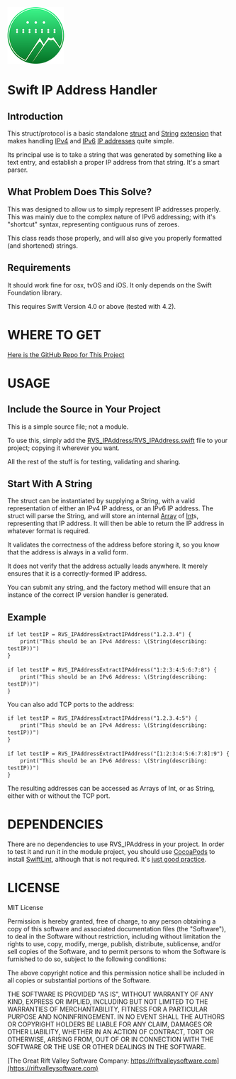 ![Project Icon](icon.png)

Swift IP Address Handler
=

Introduction
-

This struct/protocol is a basic standalone [struct](https://docs.swift.org/swift-book/LanguageGuide/ClassesAndStructures.html) and [String](https://developer.apple.com/documentation/swift/string) [extension](https://docs.swift.org/swift-book/LanguageGuide/Extensions.html) that makes handling [IPv4](https://en.wikipedia.org/wiki/IPv4) and [IPv6](https://en.wikipedia.org/wiki/IPv6) [IP addresses](https://en.wikipedia.org/wiki/Internet_Protocol) quite simple.

Its principal use is to take a string that was generated by something like a text entry, and establish a proper IP address from that string. It's a smart parser.

What Problem Does This Solve?
-

This was designed to allow us to simply represent IP addresses properly. This was mainly due to the complex nature of IPv6 addressing; with it's "shortcut" syntax, representing contiguous runs of zeroes.

This class reads those properly, and will also give you properly formatted (and shortened) strings.

Requirements
-

It should work fine for osx, tvOS and iOS. It only depends on the Swift Foundation library.

This requires Swift Version 4.0 or above (tested with 4.2).

WHERE TO GET
=
[Here is the GitHub Repo for This Project](https://github.com/RiftValleySoftware/RVS_IPAddress/)

USAGE
=

Include the Source in Your Project
-

This is a simple source file; not a module.

To use this, simply add the [RVS_IPAddress/RVS_IPAddress.swift](https://github.com/RiftValleySoftware/RVS_IPAddress/blob/master/RVS_IPAddress/RVS_IPAddress.swift) file to your project; copying it wherever you want.

All the rest of the stuff is for testing, validating and sharing.

Start With A String
-

The struct can be instantiated by supplying a String, with a valid representation of either an IPv4 IP address, or an IPv6 IP address. The struct will parse the String, and will store an internal [Array](https://developer.apple.com/documentation/swift/array) of [Int](https://developer.apple.com/documentation/swift/int)s, representing that IP address. It will then be able to return the IP address in whatever format is required.

It validates the correctness of the address before storing it, so you know that the address is always in a valid form.

It does not verify that the address actually leads anywhere. It merely ensures that it is a correctly-formed IP address.

You can submit any string, and the factory method will ensure that an instance of the correct IP version handler is generated.

Example
-
    if let testIP = RVS_IPAddressExtractIPAddress("1.2.3.4") {
        print("This should be an IPv4 Address: \(String(describing: testIP))")
    }

    if let testIP = RVS_IPAddressExtractIPAddress("1:2:3:4:5:6:7:8") {
        print("This should be an IPv6 Address: \(String(describing: testIP))")
    }

You can also add TCP ports to the address:

    if let testIP = RVS_IPAddressExtractIPAddress("1.2.3.4:5") {
        print("This should be an IPv4 Address: \(String(describing: testIP))")
    }

    if let testIP = RVS_IPAddressExtractIPAddress("[1:2:3:4:5:6:7:8]:9") {
        print("This should be an IPv6 Address: \(String(describing: testIP))")
    }

The resulting addresses can be accessed as Arrays of Int, or as String, either with or without the TCP port.

DEPENDENCIES
=

There are no dependencies to use RVS_IPAddress in your project. In order to test it and run it in the module project, you should use [CocoaPods](https://cocoapods.org) to install [SwiftLint](https://cocoapods.org/pods/SwiftLint), although that is not required. It's [just good practice](https://littlegreenviper.com/series/swiftwater/swiftlint/).

LICENSE
=
MIT License

Permission is hereby granted, free of charge, to any person obtaining a copy of this software and associated documentation
files (the "Software"), to deal in the Software without restriction, including without limitation the rights to use, copy,
modify, merge, publish, distribute, sublicense, and/or sell copies of the Software, and to permit persons to whom the
Software is furnished to do so, subject to the following conditions:

The above copyright notice and this permission notice shall be included in all copies or substantial portions of the Software.

THE SOFTWARE IS PROVIDED "AS IS", WITHOUT WARRANTY OF ANY KIND, EXPRESS OR IMPLIED, INCLUDING BUT NOT LIMITED TO THE WARRANTIES
OF MERCHANTABILITY, FITNESS FOR A PARTICULAR PURPOSE AND NONINFRINGEMENT.
IN NO EVENT SHALL THE AUTHORS OR COPYRIGHT HOLDERS BE LIABLE FOR ANY CLAIM, DAMAGES OR OTHER LIABILITY, WHETHER IN AN ACTION OF
CONTRACT, TORT OR OTHERWISE, ARISING FROM, OUT OF OR IN CONNECTION WITH THE SOFTWARE OR THE USE OR OTHER DEALINGS IN THE SOFTWARE.


[The Great Rift Valley Software Company: https://riftvalleysoftware.com](https://riftvalleysoftware.com)

